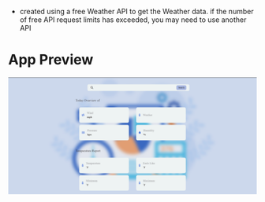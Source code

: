 * created using a free Weather API to get the Weather data. if the number of free API request limits has exceeded, you may need to use another API

# App Preview
![App Preview](https://github.com/Hashan099/HTML-CSS-JS-Advanced-Weather-App/blob/master/assets/UI.png)
